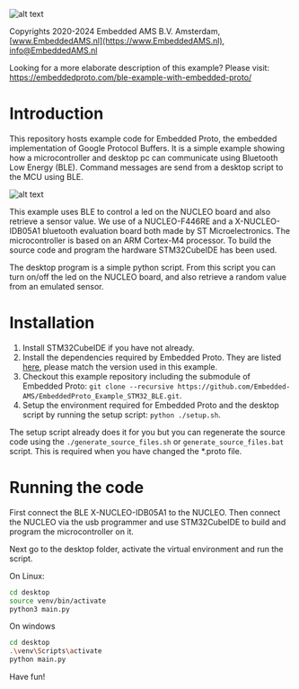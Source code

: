 
![alt text](https://embeddedproto.com/wp-content/uploads/2022/04/Embedded_Proto.png "Embedded Proto Logo")


Copyrights 2020-2024 Embedded AMS B.V. Amsterdam, [www.EmbeddedAMS.nl](https://www.EmbeddedAMS.nl), [info@EmbeddedAMS.nl](mailto:info@EmbeddedAMS.nl)


Looking for a more elaborate description of this example? Please visit: https://embeddedproto.com/ble-example-with-embedded-proto/


# Introduction

This repository hosts example code for Embedded Proto, the embedded implementation of Google Protocol Buffers. It is a simple example showing how a microcontroller and desktop pc can communicate using Bluetooth Low Energy (BLE). Command messages are send from a desktop script to the MCU using BLE. 

![alt text](https://embeddedproto.com/wp-content/uploads/2020/05/PC_to_MCU_over_UART.png "PC to MCU over BLE")

This example uses BLE to control a led on the NUCLEO board and also retrieve a sensor value. We use of a NUCLEO-F446RE and a X-NUCLEO-IDB05A1 bluetooth evaluation board both made by ST Microelectronics. The microcontroller is based on an ARM Cortex-M4 processor. To build the source code and program the hardware STM32CubeIDE has been used. 

The desktop program is a simple python script. From this script you can turn on/off the led on the NUCLEO board, and also retrieve a random value from an emulated sensor.


# Installation

1. Install STM32CubeIDE if you have not already.
2. Install the dependencies required by Embedded Proto. They are listed [here](https://github.com/Embedded-AMS/EmbeddedProto), please match the version used in this example.
3. Checkout this example repository including the submodule of Embedded Proto: `git clone --recursive https://github.com/Embedded-AMS/EmbeddedProto_Example_STM32_BLE.git`.
4. Setup the environment required for Embedded Proto and the desktop script by running the setup script: `python ./setup.sh`.

The setup script already does it for you but you can regenerate the source code using the `./generate_source_files.sh` or `generate_source_files.bat` script. This is required when you have changed the \*.proto file.


# Running the code

First connect the BLE X-NUCLEO-IDB05A1 to the NUCLEO. Then connect the NUCLEO via the usb programmer and use STM32CubeIDE to build and program the microcontroller on it. 

Next go to the desktop folder, activate the virtual environment and run the script. 

On Linux:
```bash
cd desktop
source venv/bin/activate
python3 main.py
```

On windows
```bash
cd desktop
.\venv\Scripts\activate
python main.py
```


Have fun!
